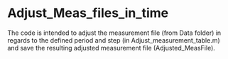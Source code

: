 # Adjust_Meas_files_in_time

The code is intended to adjust the measurement file (from Data folder)
in regards to the defined period and step (in Adjust_measurement_table.m)
and save the resulting adjusted measurement file (Adjusted_MeasFile).